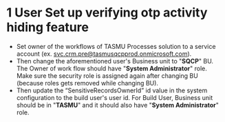 # 1	User Set up verifying otp activity hiding feature

- Set owner of the workflows of TASMU Processes solution to a service account (ex. svc.crm.pre@tasmusqcpprod.onmicrosoft.com).
- Then change the aforementioned user's Business unit to "**SQCP**" BU. The Owner of work flow should have "**System Administrator**" role. Make sure the security role is assigned again after changing BU (because roles gets removed while changing BU).
- Then update the “SensitiveRecordsOwnerId” id value in the system configuration to the build user's user id. For Build User, Business unit should be in "**TASMU**" and it should also have "**System Administrator**" role.